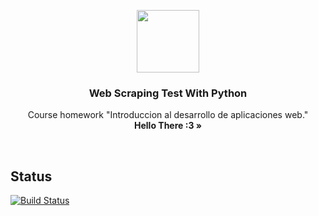 <p align="center">
  <a href="#">
    <img src="http://jnyconstruction.ie/wp-content/uploads/2015/11/icon-hammer-wrench.png" width=100 height=100>
  </a>

  <h3 align="center">Web Scraping Test With Python</h3>

  <p align="center">
    Course homework "Introduccion al desarrollo de aplicaciones web."
    <br>
    <strong>Hello There :3 &raquo;</strong>
  </p>
</p>
<br>

## Status

[![Build Status](url("Assets/Images/v1-dev.svg"))](https://travis-ci.org/twbs/bootstrap)
